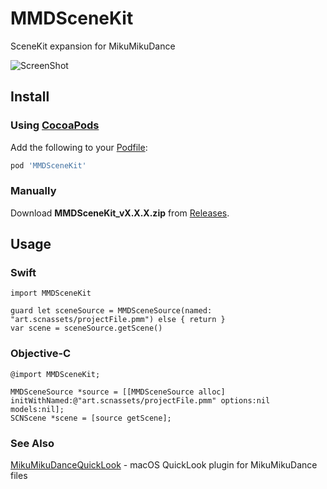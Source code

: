# MMDSceneKit
SceneKit expansion for MikuMikuDance

![ScreenShot](https://github.com/magicien/MMDSceneKit/blob/master/screenshot.png)

## Install

### Using [CocoaPods](https://cocoapods.org/)

Add the following to your [Podfile](http://guides.cocoapods.org/using/the-podfile.html):

```rb
pod 'MMDSceneKit'
```

### Manually

Download **MMDSceneKit_vX.X.X.zip** from [Releases](https://github.com/magicien/MMDSceneKit/releases/latest).

## Usage

### Swift
```
import MMDSceneKit

guard let sceneSource = MMDSceneSource(named: "art.scnassets/projectFile.pmm") else { return }
var scene = sceneSource.getScene()
```

### Objective-C
```
@import MMDSceneKit;

MMDSceneSource *source = [[MMDSceneSource alloc] initWithNamed:@"art.scnassets/projectFile.pmm" options:nil models:nil];
SCNScene *scene = [source getScene];
```

### See Also

[MikuMikuDanceQuickLook](https://github.com/magicien/MikuMikuDanceQuickLook) - macOS QuickLook plugin for MikuMikuDance files
